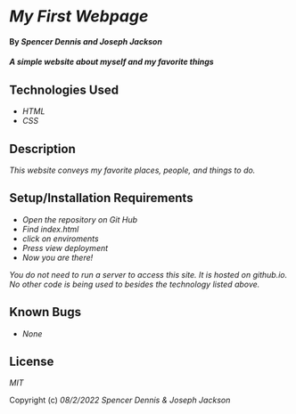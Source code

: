 # _My First Webpage_

#### By _**Spencer Dennis and Joseph Jackson**_

#### _A simple website about myself and my favorite things_

## Technologies Used

* _HTML_
* _CSS_

## Description

_This website conveys my favorite places, people, and things to do._

## Setup/Installation Requirements

* _Open the repository on Git Hub_
* _Find index.html_
* _click on enviroments_
* _Press view deployment_
* _Now you are there!_

_You do not need to run a server to access this site. It is hosted on github.io. No other code is being used to besides the technology listed above._

## Known Bugs

* _None_

## License

_MIT_

Copyright (c) _08/2/2022_ _Spencer Dennis & Joseph Jackson_